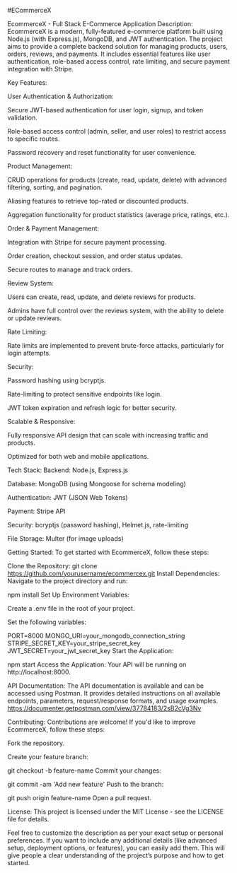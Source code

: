 #ECommerceX

EcommerceX - Full Stack E-Commerce Application
Description:
EcommerceX is a modern, fully-featured e-commerce platform built using Node.js (with Express.js), MongoDB, and JWT authentication. The project aims to provide a complete backend solution for managing products, users, orders, reviews, and payments. It includes essential features like user authentication, role-based access control, rate limiting, and secure payment integration with Stripe.

Key Features:

User Authentication & Authorization:

Secure JWT-based authentication for user login, signup, and token validation.

Role-based access control (admin, seller, and user roles) to restrict access to specific routes.

Password recovery and reset functionality for user convenience.

Product Management:

CRUD operations for products (create, read, update, delete) with advanced filtering, sorting, and pagination.

Aliasing features to retrieve top-rated or discounted products.

Aggregation functionality for product statistics (average price, ratings, etc.).

Order & Payment Management:

Integration with Stripe for secure payment processing.

Order creation, checkout session, and order status updates.

Secure routes to manage and track orders.

Review System:

Users can create, read, update, and delete reviews for products.

Admins have full control over the reviews system, with the ability to delete or update reviews.

Rate Limiting:

Rate limits are implemented to prevent brute-force attacks, particularly for login attempts.

Security:

Password hashing using bcryptjs.

Rate-limiting to protect sensitive endpoints like login.

JWT token expiration and refresh logic for better security.

Scalable & Responsive:

Fully responsive API design that can scale with increasing traffic and products.

Optimized for both web and mobile applications.

Tech Stack:
Backend: Node.js, Express.js

Database: MongoDB (using Mongoose for schema modeling)

Authentication: JWT (JSON Web Tokens)

Payment: Stripe API

Security: bcryptjs (password hashing), Helmet.js, rate-limiting

File Storage: Multer (for image uploads)

Getting Started:
To get started with EcommerceX, follow these steps:

Clone the Repository:
git clone https://github.com/yourusername/ecommercex.git
Install Dependencies: Navigate to the project directory and run:


npm install
Set Up Environment Variables:

Create a .env file in the root of your project.

Set the following variables:

PORT=8000
MONGO_URI=your_mongodb_connection_string
STRIPE_SECRET_KEY=your_stripe_secret_key
JWT_SECRET=your_jwt_secret_key
Start the Application:


npm start
Access the Application: Your API will be running on http://localhost:8000.

API Documentation:
The API documentation is available and can be accessed using Postman. It provides detailed instructions on all available endpoints, parameters, request/response formats, and usage examples.
https://documenter.getpostman.com/view/37784183/2sB2cVg3Nv

Contributing:
Contributions are welcome! If you'd like to improve EcommerceX, follow these steps:

Fork the repository.

Create your feature branch:


git checkout -b feature-name
Commit your changes:


git commit -am 'Add new feature'
Push to the branch:

git push origin feature-name
Open a pull request.

License:
This project is licensed under the MIT License - see the LICENSE file for details.

Feel free to customize the description as per your exact setup or personal preferences. If you want to include any additional details (like advanced setup, deployment options, or features), you can easily add them. This will give people a clear understanding of the project’s purpose and how to get started.